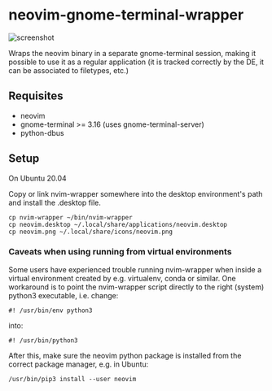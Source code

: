 # neovim-gnome-terminal-wrapper

![screenshot](screenshot.gif)

Wraps the neovim binary in a separate gnome-terminal session, making it
possible to use it as a regular application (it is tracked correctly by the DE,
it can be associated to filetypes, etc.)

## Requisites

* neovim
* gnome-terminal >= 3.16 (uses gnome-terminal-server)
* python-dbus

## Setup

On Ubuntu 20.04

Copy or link nvim-wrapper somewhere into the desktop environment's path and install the .desktop file.

~~~
cp nvim-wrapper ~/bin/nvim-wrapper
cp neovim.desktop ~/.local/share/applications/neovim.desktop
cp neovim.png ~/.local/share/icons/neovim.png
~~~

### Caveats when using running from virtual environments

Some users have experienced trouble running nvim-wrapper when inside a virtual environment created by e.g. virtualenv, conda or similar.
One workaround is to point the nvim-wrapper script directly to the right (system) python3 executable, i.e. change: 

~~~
#! /usr/bin/env python3
~~~

into:

~~~
#! /usr/bin/python3
~~~

After this, make sure the neovim python package is installed from the correct package manager, e.g. in Ubuntu:

~~~
/usr/bin/pip3 install --user neovim
~~~
